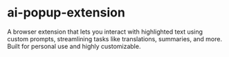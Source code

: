 # ai-popup-extension
A browser extension that lets you interact with highlighted text using custom prompts, streamlining tasks like translations, summaries, and more. Built for personal use and highly customizable.
